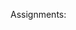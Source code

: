 Assignments:

<!-- 1. WAP to differenciate call by value and call by reference.
2. WAF which will take 3 integers and return max and min among these 3 integers. -->
<!-- 3. WAF which take a 3 digits integer value and interchange the first and last digit.
   The new number will be displayed in main and function's return type is void. -->
<!-- 4. WAF which will take an integer array and return the sum of all the elements, max and min.  -->
<!-- 5. WAF which will take a 2D array as input and returns each rows summation. Those summations
   has to be displayed in main function. -->
<!-- 6. WAF which will take a string and return back the nuber of characters present in the string. -->
<!-- 7. WA recursive function for factorial. -->
<!-- 8. WA recursive function for fibonacci series. -->
<!-- 9. WARF for addition of all the digits of the number.
10. WARF which will display all the digits of the number. -->
